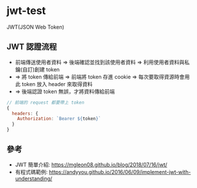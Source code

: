 # jwt-test
JWT(JSON Web Token)

## JWT 認證流程
* 前端傳送使用者資料 => 後端確認並找到該使用者資料 => 利用使用者資料與私鑰(自訂)創建 token
* => 將 token 傳給前端 => 前端將 token 存進 cookie => 每次要取得資源時會用此 token 放入 header 來取得資料
* => 後端認證 token 無誤，才將資料傳給前端

```js
// 前端的 request 都要帶上 token
{
  headers: {
    Authorization: `Bearer ${token}`
  }
}
```

## 參考
* JWT 簡單介紹: https://mgleon08.github.io/blog/2018/07/16/jwt/
* 有程式碼範例: https://andyyou.github.io/2016/06/09/implement-jwt-with-understanding/

